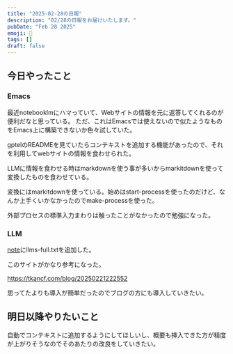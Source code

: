 ```yaml
---
title: "2025-02-28の日報"
description: "02/28の日報をお届けいたします。"
pubDate: "Feb 28 2025"
emoji: 🦊
tags: []
draft: false
---
```


## 今日やったこと

### Emacs

最近notebooklmにハマっていて、Webサイトの情報を元に返答してくれるのが便利だなと思っている。
ただ、これはEmacsでは使えないので似たようなものをEmacs上に構築できないか色々試していた。

gptelのREADMEを見ていたらコンテキストを追加する機能があったので、それを利用してwebサイトの情報を食わせられた。

LLMに情報を食わせる時はmarkdownを使う事が多いからmarkitdownを使って変換したものを食わせている。

変換にはmarkitdownを使っている。始めはstart-processを使ったのだけど、なんか上手くいかなかったのでmake-processを使った。

外部プロセスの標準入力まわりは触ったことがなかったので勉強になった。

### LLM

[note](https://note.comamoca.dev/)にllms-full.txtを追加した。

このサイトがかなり参考になった。

https://tkancf.com/blog/20250221222552

思ってたよりも導入が簡単だったのでブログの方にも導入していきたい。

## 明日以降やりたいこと

自動でコンテキストに追加するようにしてほしいし、概要も挿入できた方が精度が上がりそうなのでそのあたりの改良をしていきたい。
